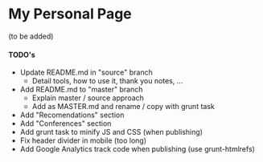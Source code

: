 # My Personal Page

(to be added)

#### TODO's

* Update README.md in "source" branch
  * Detail tools, how to use it, thank you notes, ...
* Add README.md to "master" branch
  * Explain master / source approach
  * Add as MASTER.md and rename / copy with grunt task      
* Add "Recomendations" section
* Add "Conferences" section
* Add grunt task to minify JS and CSS (when publishing)
* Fix header divider in mobile (too long)
* Add Google Analytics track code when publishing (use grunt-htmlrefs)

